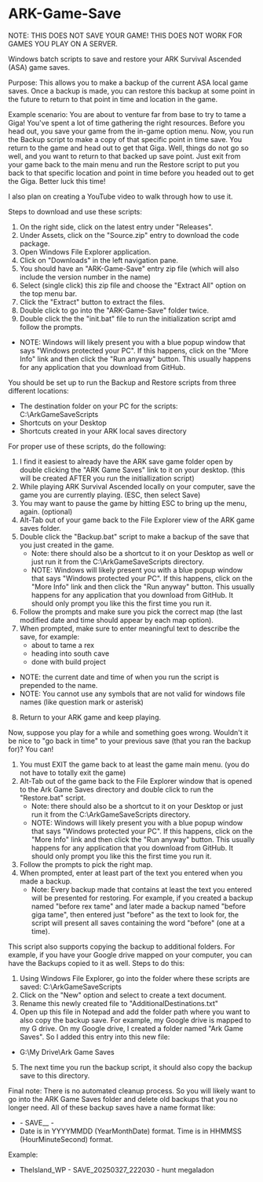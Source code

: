 # ARK-Game-Save
NOTE: THIS DOES NOT SAVE YOUR GAME! THIS DOES NOT WORK FOR GAMES YOU PLAY ON A SERVER.

Windows batch scripts to save and restore your ARK Survival Ascended (ASA) game saves.

Purpose: This allows you to make a backup of the current ASA local game saves. Once a backup is made, you can restore this backup at some point in the future to return to that point in time and location in the game.

Example scenario: You are about to venture far from base to try to tame a Giga! You've spent a lot of time gathering the right resources. Before you head out, you save your game from the in-game option menu. Now, you run the Backup script to make a copy of that specific point in time save. You return to the game and head out to get that Giga. Well, things do not go so well, and you want to return to that backed up save point. Just exit from your game back to the main menu and run the Restore script to put you back to that specific location and point in time before you headed out to get the Giga.  Better luck this time!

I also plan on creating a YouTube video to walk through how to use it.

Steps to download and use these scripts:
1. On the right side, click on the latest entry under "Releases".
2. Under Assets, click on the "Source.zip" entry to download the code package.
3. Open Windows File Explorer application.
4. Click on "Downloads" in the left navigation pane.
5. You should have an "ARK-Game-Save" entry zip file (which will also include the version number in the name)
6. Select (single click) this zip file and choose the "Extract All" option on the top menu bar.
7. Click the "Extract" button to extract the files.
8. Double click to go into the "ARK-Game-Save" folder twice.
9. Double click the the "init.bat" file to run the initialization script amd follow the prompts.
* NOTE: Windows will likely present you with a blue popup window that says "Windows protected your PC". If this happens, click on the "More Info" link and then click the "Run anyway" button. This usually happens for any application that you download from GitHub.


You should be set up to run the Backup and Restore scripts from three different locations:
* The destination folder on your PC for the scripts: C:\ArkGameSaveScripts
* Shortcuts on your Desktop
* Shortcuts created in your ARK local saves directory

For proper use of these scripts, do the following:
1. I find it easiest to already have the ARK save game folder open by double clicking the "ARK Game Saves" link to it on your desktop. (this will be created AFTER you run the initiallization script)
2. While playing ARK Survival Ascended locally on your computer, save the game you are currently playing. (ESC, then select Save)
3. You may want to pause the game by hitting ESC to bring up the menu, again. (optional)
4. Alt-Tab out of your game back to the File Explorer view of the ARK game saves folder.
5. Double click the "Backup.bat" script to make a backup of the save that you just created in the game.
   * Note: there should also be a shortcut to it on your Desktop as well or just run it from the C:\ArkGameSaveScripts directory.
   * NOTE: Windows will likely present you with a blue popup window that says "Windows protected your PC". If this happens, click on the "More Info" link and then click the "Run anyway" button. This usually happens for any application that you download from GitHub. It should only prompt you like this the first time you run it.
6. Follow the prompts and make sure you pick the correct map (the last modified date and time should appear by each map option).
7. When prompted, make sure to enter meaningful text to describe the save, for example:
    * about to tame a rex
    * heading into south cave
    * done with build project
  * NOTE: the current date and time of when you run the script is prepended to the name.
  * NOTE: You cannot use any symbols that are not valid for windows file names (like question mark or asterisk)
8. Return to your ARK game and keep playing.

Now, suppose you play for a while and something goes wrong. Wouldn't it be nice to "go back in time" to your previous save (that you ran the backup for)?  You can!  
1. You must EXIT the game back to at least the game main menu. (you do not have to totally exit the game)
2. Alt-Tab out of the game back to the File Explorer window that is opened to the Ark Game Saves directory and double click to run the "Restore.bat" script.
   * Note: there should also be a shortcut to it on your Desktop or just run it from the C:\ArkGameSaveScripts directory.
   * NOTE: Windows will likely present you with a blue popup window that says "Windows protected your PC". If this happens, click on the "More Info" link and then click the "Run anyway" button. This usually happens for any application that you download from GitHub. It should only prompt you like this the first time you run it.
3. Follow the prompts to pick the right map.
4. When prompted, enter at least part of the text you entered when you made a backup.
   * Note: Every backup made that contains at least the text you entered will be presented for restoring. For example, if you created a backup named "before rex tame" and later made a backup named "before giga tame", then entered just "before" as the text to look for, the script will present all saves containing the word "before" (one at a time).

This script also supports copying the backup to additional folders. For example, if you have your Google drive mapped on your computer, you can have the Backups copied to it as well. Steps to do this:
1. Using Windows File Explorer, go into the folder where these scripts are saved: C:\ArkGameSaveScripts 
2. Click on the "New" option and select to create a text document.
3. Rename this newly created file to "AdditionalDestinations.txt"
4. Open up this file in Notepad and add the folder path where you want to also copy the backup save.
For example, my Google drive is mapped to my G drive. On my Google drive, I created a folder named "Ark Game Saves". So I added this entry into this new file:
* G:\My Drive\Ark Game Saves
5. The next time you run the backup script, it should also copy the backup save to this directory.


Final note: There is no automated cleanup process. So you will likely want to go into the ARK Game Saves folder and delete old backups that you no longer need.  All of these backup saves have a name format like:
* <Map Name> - SAVE_<Date>_<Time> - <entered description>
* Date is in YYYYMMDD (YearMonthDate) format. Time is in HHMMSS (HourMinuteSecond) format.

Example:
* TheIsland_WP - SAVE_20250327_222030 - hunt megaladon
